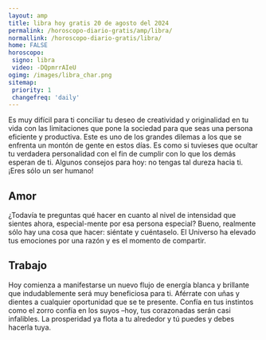 ```yaml
---
layout: amp
title: libra hoy gratis 20 de agosto del 2024 
permalink: /horoscopo-diario-gratis/amp/libra/
normallink: /horoscopo-diario-gratis/libra/
home: FALSE
horoscopo:
 signo: libra
 video: -DQpmrrAIeU
ogimg: /images/libra_char.png
sitemap:
 priority: 1
 changefreq: 'daily'
---
```



Es muy difícil para ti conciliar tu deseo de creatividad y originalidad en tu vida con las limitaciones que pone la sociedad para que seas una persona eficiente y productiva. Este es uno de los grandes dilemas a los que se enfrenta un montón de gente en estos días. Es como si tuvieses que ocultar tu verdadera personalidad con el fin de cumplir con lo que los demás esperan de ti. Algunos consejos para hoy: no tengas tal dureza hacia ti. ¡Eres sólo un ser humano!

## Amor

¿Todavía te preguntas qué hacer en cuanto al nivel de intensidad que sientes ahora, especial-mente por esa persona especial? Bueno, realmente sólo hay una cosa que hacer: siéntate y cuéntaselo. El Universo ha elevado tus emociones por una razón y es el momento de compartir.

## Trabajo

Hoy comienza a manifestarse un nuevo flujo de energía blanca y brillante que indudablemente será muy beneficiosa para ti. Aférrate con uñas y dientes a cualquier oportunidad que se te presente. Confía en tus instintos como el zorro confía en los suyos –hoy, tus corazonadas serán casi infalibles. La prosperidad ya flota a tu alrededor y tú puedes y debes hacerla tuya.
